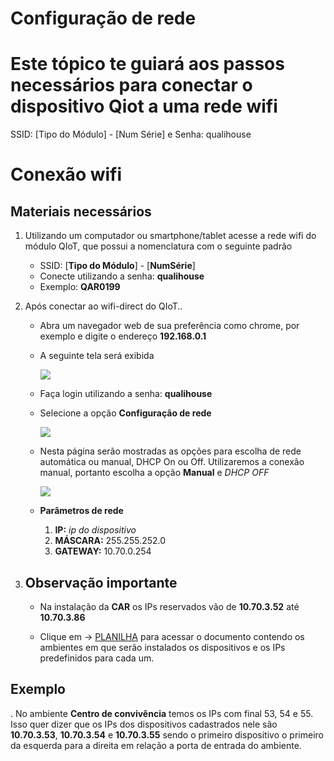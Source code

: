 # Configuração de rede
# Este tópico te guiará aos passos necessários para conectar o dispositivo Qiot a uma rede wifi

SSID: [Tipo do Módulo] - [Num
Série] e Senha: qualihouse

# Conexão wifi
## Materiais necessários

1. Utilizando um computador ou smartphone/tablet acesse a rede wifi do módulo QIoT, que possui a nomenclatura com o seguinte padrão
    - SSID: [**Tipo do Módulo**] - [**NumSérie**]
    - Conecte utilizando a senha: **qualihouse**
    - Exemplo: **QAR0199**
2. Após conectar ao wifi-direct do QIoT..
    - Abra um navegador web de sua preferência como chrome, por exemplo e digite o endereço **192.168.0.1**
    - A seguinte tela será exibida
    
        ![][wifi-1]

    - Faça login utilizando a senha: **qualihouse**
    - Selecione a opção **Configuração de rede**
        
        ![][wifi-2]
    
    - Nesta página serão mostradas as opções para escolha de rede automática ou manual, DHCP On ou Off. Utilizaremos a conexão manual, portanto escolha a opção **Manual** e *DHCP OFF* 

        ![][wifi-3]

    - **Parâmetros de rede**
        1. **IP:** *ip do dispositivo* 
        2. **MÁSCARA:** 255.255.252.0
        3. **GATEWAY:** 10.70.0.254

3. ## Observação importante
    - Na instalação da **CAR** os IPs reservados vão de **10.70.3.52** até **10.70.3.86**

    - Clique em -> [PLANILHA](https://github.com/Engertech/Docs/raw/main/CAR/2-wifi/dispositivos-instalados.xlsx) para acessar o documento contendo os ambientes em que serão instalados os dispositivos e os IPs predefinidos para cada um.


## Exemplo
. No ambiente **Centro de convivência** temos os IPs com final 53, 54 e 55. Isso quer dizer que os IPs dos dispositivos cadastrados nele são **10.70.3.53**, **10.70.3.54** e **10.70.3.55** sendo o primeiro dispositivo o primeiro da esquerda para a direita em relação a porta de entrada do ambiente.

[wifi-1]: /assets/CAR/wifi/config-01.png
[wifi-2]: /assets/CAR/wifi/config-02.png
[wifi-3]: /assets/CAR/wifi/config-03.png


